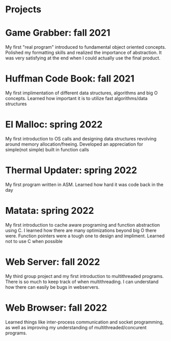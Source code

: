 # Projects
# Game Grabber: fall 2021
My first "real program" introduced to fundamental object oriented concepts. Polished my formatting skills and realized the importance of abstraction. It was very satisfying at the end when I could actually use the final product.
# Huffman Code Book: fall 2021
My first implimentation of different data structures, algorithms and big O concepts. Learned how important it is to utilize fast algorithms/data structures
# El Malloc: spring 2022
My first introduction to OS calls and designing data structures revolving around memory allocation/freeing. Developed an appreciation for simple(not simple) built in function calls
# Thermal Updater: spring 2022
My first program written in ASM. Learned how hard it was code back in the day
# Matata: spring 2022
My first introduction to cache aware programing and function abstraction using C. I learned how there are many optimizations beyond big O there were. Function pointers were a tough one to design and impliment. Learned not to use C when possible
# Web Server: fall 2022
My third group project and my first introduction to multithreaded programs. There is so much to keep track of when multithreading. I can understand how there can easily be bugs in webservers.
# Web Browser: fall 2022
Learned things like inter-process communication and socket programming, as well as improving my understanding of multithreaded/concurent programs.

